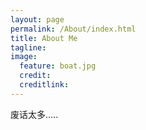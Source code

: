 ```yaml
---
layout: page
permalink: /About/index.html  
title: About Me
tagline:   
image:
  feature: boat.jpg  
  credit:  
  creditlink:  
---
```


废话太多.....


